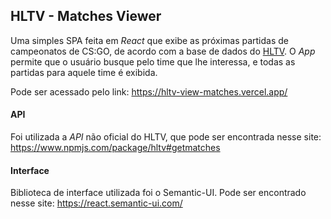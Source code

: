 ## HLTV - Matches Viewer

Uma simples SPA feita em _React_ que exibe as próximas partidas de campeonatos de CS:GO, de acordo com a base de dados do [HLTV](https://hltv.org).
O _App_ permite que o usuário busque pelo time que lhe interessa, e todas as partidas para aquele time é exibida.

Pode ser acessado pelo link: https://hltv-view-matches.vercel.app/

#### API
Foi utilizada a _API_ não oficial do HLTV, que pode ser encontrada nesse site:
https://www.npmjs.com/package/hltv#getmatches

#### Interface
Biblioteca de interface utilizada foi o Semantic-UI. Pode ser encontrado nesse site:
https://react.semantic-ui.com/


